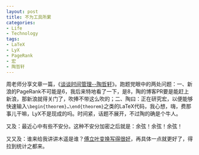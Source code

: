 ```yaml
---
layout: post
title: 不为工具所累
categories:
- Life
- Technology
tags:
- LaTeX
- LyX
- PageRank
- 宏
- 陶哲轩
---
```


周老师分享文章一篇，《[谈谈时间管理--陶哲轩](http://9.douban.com/site/entry/174477609/)》。跑题党眼中的两处问题：一、新浪的PageRank不可能是6，我后来特地看了一下，是8，陶的博客PR要是能赶上新浪，那新浪就得关门了，吹捧不带这么吹的；二、陶曰：正在研究宏，以便能够快速输入`\begin{theorem}…\end{theorem}`之类的LaTeX代码，我心想，嗨，费那事儿干嘛，LyX不是现成的吗。时间紧，话题不展开，不过陶的确是个牛人。

又及：最近心中有些不安分。这种不安分加密之后就是：余弦！余弦！余弦！

又又及：谁来给我讲讲木遥是谁？[傅立叶变换写得很好](http://imaginary.farmostwood.net/542.html)，再具体一点就更好了，得拉到统计之都来。
